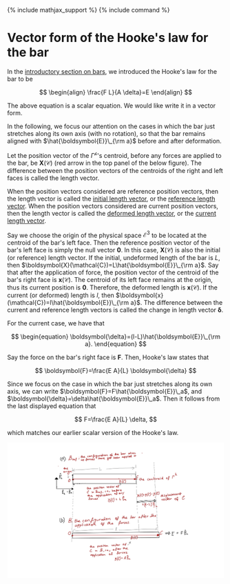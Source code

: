{% include mathjax_support %}
{% include command %}

# Vector form of the Hooke's law for the bar

In the [introductory section on bars](Bars.md), we introduced the Hooke's law for the bar to be

$$
\begin{align}
\frac{F L}{A \delta}=E
\end{align}
$$

The above equation is a scalar equation. We would like write it in a vector form. 

In the following, we focus our attention on the cases in which the bar just stretches along its own axis (with no rotation), so that the bar remains aligned with $\hat{\boldsymbol{E}}\_{\rm a}$ before and after deformation.

Let the position vector of the $\Gamma^{\mathscr{h}}$'s centroid, before any forces are applied to the bar, be $\boldsymbol{X}(\mathcal{C})$ (red arrow in the top panel of the below figure). The difference between the position vectors of the centroids of the right and left faces is called the length vector. 

When the position vectors considered are reference position vectors, then the length vector is called the <u>initial length vector</u>, or the <u>reference length vector</u>. When the position vectors considered are current position vectors, then the length vector is called the <u>deformed length vector</u>, or the <u>current length vector</u>.  

Say we choose the origin of the physical space $\mathcal{E}^3$ to be located at the centroid of the bar's left face. Then the reference position vector of the bar's left face is  simply the null vector $\boldsymbol{0}$. In this case, $\boldsymbol{X}(\mathcal{C})$ is also the initial (or reference) length vector. If the initial, undeformed length of the bar is $L$, then $\boldsymbol{X}(\mathcal{C})=L\hat{\boldsymbol{E}}\_{\rm a}$. Say that after  the application of force, the position vector of the centroid of the bar's right face is  $\boldsymbol{x}(\mathcal{C})$.  The centroid of its left face remains at the origin, thus its current position is $\boldsymbol{0}$.  Therefore, the deformed length is $\boldsymbol{x}(\mathcal{C})$. If the current (or deformed) length is $l$, then $\boldsymbol{x}(\mathcal{C})=l\hat{\boldsymbol{E}}\_{\rm a}$. The difference between the current and reference length vectors is called the change in length vector $\boldsymbol{\delta}$.   

For the current case, we have that

$$
\begin{equation}
\boldsymbol{\delta}=(l-L)\hat{\boldsymbol{E}}\_{\rm a}.
\end{equation}
$$

Say the force on the bar's right face is $\boldsymbol{F}$. Then, Hooke's law states that

$$
\boldsymbol{F}=\frac{E A}{L} \boldsymbol{\delta}
$$ 

Since we focus on the case in which the bar just stretches along its own axis, we can write $\boldsymbol{F}=F\hat{\boldsymbol{E}}\_a$, and $\boldsymbol{\delta}=\delta\hat{\boldsymbol{E}}\_a$. Then it follows from the last displayed equation that

$$
F=\frac{E A}{L} \delta,
$$ 

which matches our earlier scalar version of the Hooke's law.

<!-- vector $\boldsymbol{u}(\mathcal{C})=\boldsymbol{x}(\mathcal{C})-\boldsymbol{X}(\mathcal{C})$ is called the displacement vector of $\mathcal{C}$. Since we don't talk about any other materials particles other the right face's centroid we write $\boldsymbol{x}(\mathcal{C})$, $\boldsymbol{X}(\mathcal{C})$, and $\boldsymbol{u}(\mathcal{C})$ simply as $\boldsymbol{x}$, $\boldsymbol{X}$, and $\boldsymbol{u}$, respectively. 

The vector  -->




![](ClassNotes-7.jpg)
<!-- HK_TODO: In the figure u(C) needs to be chnaged to bold \dekta -->

